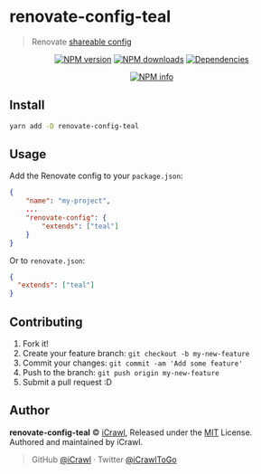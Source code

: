 # renovate-config-teal
> Renovate [shareable config](https://docs.renovatebot.com/config-presets/)

<div align="center">
	<p>
		<a href="https://www.npmjs.com/package/renovate-config-teal"><img src="https://img.shields.io/npm/v/renovate-config-teal.svg?maxAge=3600" alt="NPM version" /></a>
		<a href="https://www.npmjs.com/package/renovate-config-teal"><img src="https://img.shields.io/npm/dt/renovate-config-teal.svg?maxAge=3600" alt="NPM downloads" /></a>
		<a href="https://david-dm.org/iCrawl/renovate-config-teal"><img src="https://david-dm.org/iCrawl/renovate-config-teal/status.svg?maxAge=3600" alt="Dependencies" /></a>
	</p>
	<p>
		<a href="https://nodei.co/npm/renovate-config-teal/"><img src="https://nodei.co/npm/renovate-config-teal.png?downloads=true&stars=true" alt="NPM info" /></a>
	</p>
</div>

## Install

```bash
yarn add -D renovate-config-teal
```

## Usage

Add the Renovate config to your `package.json`:

```json
{
	"name": "my-project",
	...
	"renovate-config": {
		"extends": ["teal"]
	}
}
```

Or to `renovate.json`:

```json
{
  "extends": ["teal"]
}
```

## Contributing

1. Fork it!
2. Create your feature branch: `git checkout -b my-new-feature`
3. Commit your changes: `git commit -am 'Add some feature'`
4. Push to the branch: `git push origin my-new-feature`
5. Submit a pull request :D

## Author

**renovate-config-teal** © [iCrawl](https://github.com/iCrawl), Released under the [MIT](https://github.com/iCrawl/renovate-config-teal/blob/master/LICENSE) License.  
Authored and maintained by iCrawl.

> GitHub [@iCrawl](https://github.com/iCrawl) · Twitter [@iCrawlToGo](https://twitter.com/iCrawlToGo)

